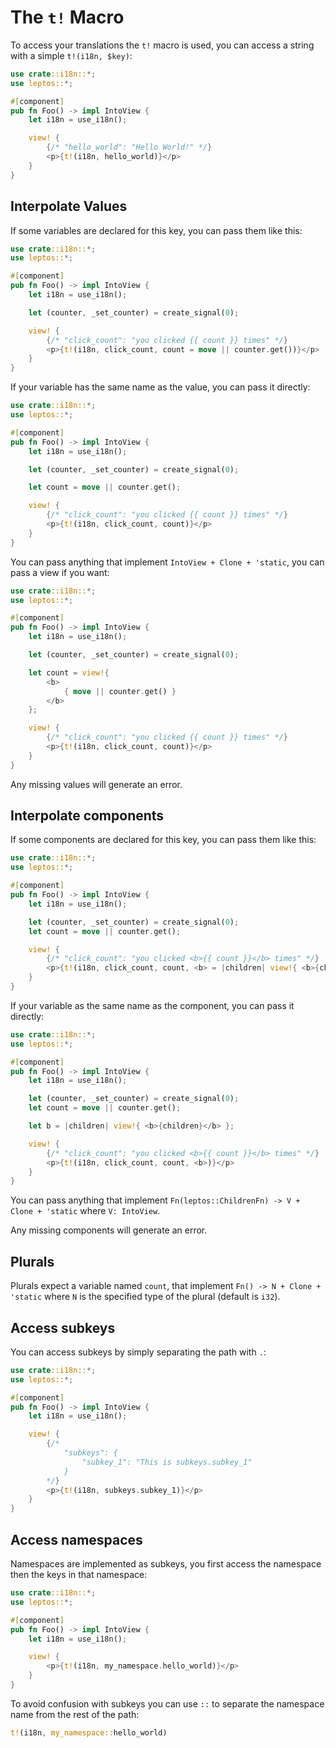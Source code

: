 # The `t!` Macro

To access your translations the `t!` macro is used, you can access a string with a simple `t!(i18n, $key)`:

```rust
use crate::i18n::*;
use leptos::*;

#[component]
pub fn Foo() -> impl IntoView {
    let i18n = use_i18n();

    view! {
        {/* "hello_world": "Hello World!" */}
        <p>{t!(i18n, hello_world)}</p>
    }
}
```

## Interpolate Values

If some variables are declared for this key, you can pass them like this:

```rust
use crate::i18n::*;
use leptos::*;

#[component]
pub fn Foo() -> impl IntoView {
    let i18n = use_i18n();

    let (counter, _set_counter) = create_signal(0);

    view! {
        {/* "click_count": "you clicked {{ count }} times" */}
        <p>{t!(i18n, click_count, count = move || counter.get())}</p>
    }
}
```

If your variable has the same name as the value, you can pass it directly:

```rust
use crate::i18n::*;
use leptos::*;

#[component]
pub fn Foo() -> impl IntoView {
    let i18n = use_i18n();

    let (counter, _set_counter) = create_signal(0);

    let count = move || counter.get();

    view! {
        {/* "click_count": "you clicked {{ count }} times" */}
        <p>{t!(i18n, click_count, count)}</p>
    }
}
```

You can pass anything that implement `IntoView + Clone + 'static`, you can pass a view if you want:

```rust
use crate::i18n::*;
use leptos::*;

#[component]
pub fn Foo() -> impl IntoView {
    let i18n = use_i18n();

    let (counter, _set_counter) = create_signal(0);

    let count = view!{
        <b>
            { move || counter.get() }
        </b>
    };

    view! {
        {/* "click_count": "you clicked {{ count }} times" */}
        <p>{t!(i18n, click_count, count)}</p>
    }
}
```

Any missing values will generate an error.

## Interpolate components

If some components are declared for this key, you can pass them like this:

```rust
use crate::i18n::*;
use leptos::*;

#[component]
pub fn Foo() -> impl IntoView {
    let i18n = use_i18n();

    let (counter, _set_counter) = create_signal(0);
    let count = move || counter.get();

    view! {
        {/* "click_count": "you clicked <b>{{ count }}</b> times" */}
        <p>{t!(i18n, click_count, count, <b> = |children| view!{ <b>{children}</b> })}</p>
    }
}
```

If your variable as the same name as the component, you can pass it directly:

```rust
use crate::i18n::*;
use leptos::*;

#[component]
pub fn Foo() -> impl IntoView {
    let i18n = use_i18n();

    let (counter, _set_counter) = create_signal(0);
    let count = move || counter.get();

    let b = |children| view!{ <b>{children}</b> };

    view! {
        {/* "click_count": "you clicked <b>{{ count }}</b> times" */}
        <p>{t!(i18n, click_count, count, <b>)}</p>
    }
}
```

You can pass anything that implement `Fn(leptos::ChildrenFn) -> V + Clone + 'static` where `V: IntoView`.

Any missing components will generate an error.

## Plurals

Plurals expect a variable named `count`, that implement `Fn() -> N + Clone + 'static` where `N` is the specified type of the plural (default is `i32`).

## Access subkeys

You can access subkeys by simply separating the path with `.`:

```rust
use crate::i18n::*;
use leptos::*;

#[component]
pub fn Foo() -> impl IntoView {
    let i18n = use_i18n();

    view! {
        {/*
            "subkeys": {
                "subkey_1": "This is subkeys.subkey_1"
            }
        */}
        <p>{t!(i18n, subkeys.subkey_1)}</p>
    }
}
```

## Access namespaces

Namespaces are implemented as subkeys, you first access the namespace then the keys in that namespace:

```rust
use crate::i18n::*;
use leptos::*;

#[component]
pub fn Foo() -> impl IntoView {
    let i18n = use_i18n();

    view! {
        <p>{t!(i18n, my_namespace.hello_world)}</p>
    }
}
```

To avoid confusion with subkeys you can use `::` to separate the namespace name from the rest of the path:

```rust
t!(i18n, my_namespace::hello_world)
```
